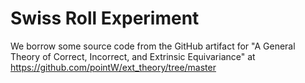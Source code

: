 
# Swiss Roll Experiment

We borrow some source code from the GitHub artifact for "A General Theory of Correct, Incorrect, and Extrinsic Equivariance" at https://github.com/pointW/ext_theory/tree/master 
